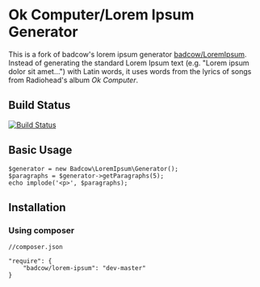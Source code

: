 Ok Computer/Lorem Ipsum Generator
=====================

This is a fork of badcow's lorem ipsum generator [badcow/LoremIpsum](https://github.com/Badcow/LoremIpsum). Instead of generating the standard Lorem Ipsum text (e.g. "Lorem ipsum dolor sit amet...") with Latin words, it uses words from the lyrics of songs from Radiohead's album *Ok Computer*.


## Build Status
[![Build Status](https://travis-ci.org/Badcow/LoremIpsum.png)](https://travis-ci.org/Badcow/LoremIpsum)

## Basic Usage

    $generator = new Badcow\LoremIpsum\Generator();
    $paragraphs = $generator->getParagraphs(5);
    echo implode('<p>', $paragraphs);

## Installation

### Using composer

    //composer.json
    
    "require": {
        "badcow/lorem-ipsum": "dev-master"
    }
